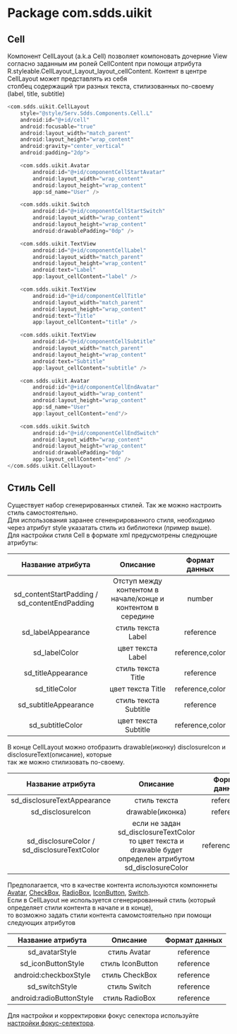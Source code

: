 # Package com.sdds.uikit

## Cell

Компонент CellLayout (a.k.a Cell) позволяет компоновать дочерние View согласно заданным им ролей CellContent при помощи
атрибута R.styleable.CellLayout_Layout_layout_cellContent. Контент в центре CellLayout может представлять из себя  
столбец содержащий три разных текста, стилизованных по-своему (label, title, subtitle)

```kotlin
<com.sdds.uikit.CellLayout
    style="@style/Serv.Sdds.Components.Cell.L"
    android:id="@+id/cell"
    android:focusable="true"
    android:layout_width="match_parent"
    android:layout_height="wrap_content"
    android:gravity="center_vertical"
    android:padding="2dp">

    <com.sdds.uikit.Avatar
        android:id="@+id/componentCellStartAvatar"
        android:layout_width="wrap_content"
        android:layout_height="wrap_content"
        app:sd_name="User" />

    <com.sdds.uikit.Switch
        android:id="@+id/componentCellStartSwitch"
        android:layout_width="wrap_content"
        android:layout_height="wrap_content"
        android:drawablePadding="0dp" />

    <com.sdds.uikit.TextView
        android:id="@+id/componentCellLabel"
        android:layout_width="match_parent"
        android:layout_height="wrap_content"
        android:text="Label"
        app:layout_cellContent="label" />

    <com.sdds.uikit.TextView
        android:id="@+id/componentCellTitle"
        android:layout_width="match_parent"
        android:layout_height="wrap_content"
        android:text="Title"
        app:layout_cellContent="title" />

    <com.sdds.uikit.TextView
        android:id="@+id/componentCellSubtitle"
        android:layout_width="match_parent"
        android:layout_height="wrap_content"
        android:text="Subtitle"
        app:layout_cellContent="subtitle" />

    <com.sdds.uikit.Avatar
        android:id="@+id/componentCellEndAvatar"
        android:layout_width="wrap_content"
        android:layout_height="wrap_content"
        app:sd_name="User"
        app:layout_cellContent="end"/>

    <com.sdds.uikit.Switch
        android:id="@+id/componentCellEndSwitch"
        android:layout_width="wrap_content"
        android:layout_height="wrap_content"
        android:drawablePadding="0dp"
        app:layout_cellContent="end" />
</com.sdds.uikit.CellLayout>
```

## Стиль Cell

Существует набор сгенерированных стилей. Так же можно настроить стиль самостоятельно.  
Для использования заранее сгененрированного стиля, необходимо через атрибут style указатать стиль из библиотеки (пример выше).  
Для настройки стиля Cell в формате xml предусмотрены следующие атрибуты:

|Название атрибута|Описание|Формат данных|
|:-:|:-:|:-:|
|sd_contentStartPadding / sd_contentEndPadding|Отступ между контентом в начале/конце и контентом в середине|number|
|sd_labelAppearance|стиль текста Label|reference|
|sd_labelColor|цвет текста Label|reference,color|
|sd_titleAppearance|стиль текста Title|reference|
|sd_titleColor|цвет текста Title|reference,color|
|sd_subtitleAppearance|стиль текста Subtitle|reference|
|sd_subtitleColor|цвет текста Subtitle|reference,color|

В конце CellLayout можно отобразить drawable(иконку) disclosureIcon и disclosureText(описание), которые  
так же можно стилизовать по-своему.

|Название атрибута|Описание|Формат данных|
|:-:|:-:|:-:|
|sd_disclosureTextAppearance|стиль текста|reference|
|sd_disclosureIcon|drawable(иконка)|reference|
|sd_disclosureColor / sd_disclosureTextColor|если не задан sd_disclosureTextColor то цвет текста и drawable будет определен атрибутом sd_disclosureColor|reference,color|

Предполагается, что в качестве контента используются компоннеты [Avatar](./AvatarUsage.md#avatar), [CheckBox](./CheckBoxUsage.md#checkbox), [RadioBox](./RadioBoxUsage.md#radiobox), [IconButton](./ButtonUsage.md), [Switch](./SwitchUsage.md#switch).  
Если в CellLayout не используется сгенерированный стиль (который определяет стили контента в начале и в конце),  
то возможно задать стили контента самомстоятельно при помощи следующих атрибутов

|Название атрибута|Описание|Формат данных|
|:-:|:-:|:-:|
|sd_avatarStyle|стиль Avatar|reference|
|sd_iconButtonStyle|стиль IconButton|reference|
|android:checkboxStyle|стиль CheckBox|reference|
|sd_switchStyle|стиль Switch|reference|
|android:radioButtonStyle|стиль RadioBox|reference|

Для настройки и корректировки фокус селектора используйте [настройки фокус-селектора](./FocusSelectorUsage.md).  
